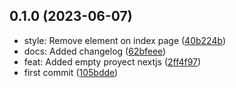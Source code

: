 ## 0.1.0 (2023-06-07)

* style: Remove element on index page ([40b224b](https://github.com/tomark4/react-bluuweb-2023/commit/40b224b))
* docs: Added changelog ([62bfeee](https://github.com/tomark4/react-bluuweb-2023/commit/62bfeee))
* feat: Added empty proyect nextjs ([2ff4f97](https://github.com/tomark4/react-bluuweb-2023/commit/2ff4f97))
* first commit ([105bdde](https://github.com/tomark4/react-bluuweb-2023/commit/105bdde))



